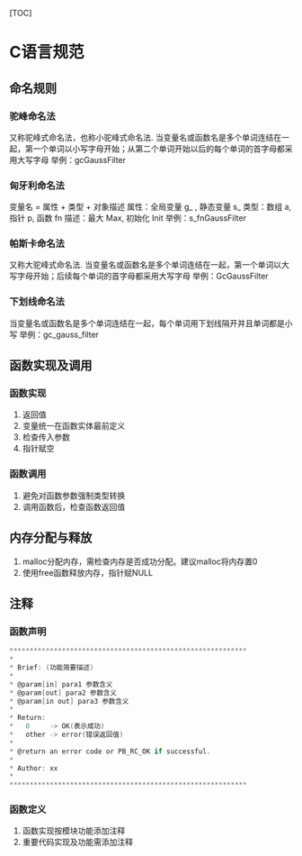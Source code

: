 [TOC]

# C语言规范

## 命名规则
### 驼峰命名法
又称驼峰式命名法，也称小驼峰式命名法.
当变量名或函数名是多个单词连结在一起，第一个单词以小写字母开始；从第二个单词开始以后的每个单词的首字母都采用大写字母
举例：gcGaussFilter

### 匈牙利命名法
变量名 = 属性 + 类型 + 对象描述
属性：全局变量 g_ ,  静态变量 s_ 
类型：数组 a,   指针 p,  函数 fn
描述：最大 Max,  初始化 Init
举例：s_fnGaussFilter

### 帕斯卡命名法
又称大驼峰式命名法.
当变量名或函数名是多个单词连结在一起，第一个单词以大写字母开始；后续每个单词的首字母都采用大写字母
举例：GcGaussFilter

### 下划线命名法
当变量名或函数名是多个单词连结在一起，每个单词用下划线隔开并且单词都是小写
举例：gc_gauss_filter


## 函数实现及调用
### 函数实现
1. 返回值
2. 变量统一在函数实体最前定义
3. 检查传入参数
4. 指针赋空

### 函数调用
1. 避免对函数参数强制类型转换
2. 调用函数后，检查函数返回值

## 内存分配与释放
1. malloc分配内存，需检查内存是否成功分配。建议malloc将内存置0
2. 使用free函数释放内存，指针赋NULL


## 注释
### 函数声明
```C
***********************************************************
*
* Brief: (功能简要描述)
*
* @param[in] para1 参数含义
* @param[out] para2 参数含义
* @param[in out] para3 参数含义
*
* Return:
*   0     -> OK(表示成功)
*   other -> error(错误返回值)
*
* @return an error code or PB_RC_OK if successful.
* 
* Author: xx
*
***********************************************************
```

### 函数定义
1. 函数实现按模块功能添加注释
2. 重要代码实现及功能需添加注释



